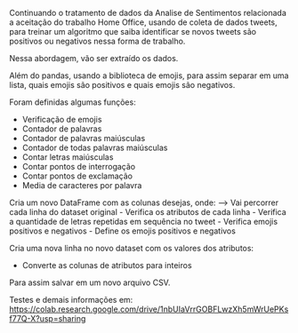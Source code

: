 Continuando o tratamento de dados da Analise de Sentimentos relacionada a aceitação do trabalho Home Office, usando de coleta de dados tweets, para treinar um algoritmo que saiba identificar se novos tweets são positivos ou negativos nessa forma de trabalho.

Nessa abordagem, vão ser extraído os dados.

Além do pandas, usando a biblioteca de emojis, para assim separar em uma lista, quais emojis são positivos e quais emojis são negativos.

Foram definidas algumas funções:
- Verificação de emojis
- Contador de palavras
- Contador de palavras maiúsculas
- Contador de todas palavras maiúsculas
- Contar letras maiúsculas
- Contar pontos de interrogação
- Contar pontos de exclamação
- Media de caracteres por palavra

Cria um novo DataFrame com as colunas desejas, onde:
--> Vai percorrer cada linha do dataset original
    - Verifica os atributos de cada linha
    - Verifica a quantidade de letras repetidas em sequência no tweet
    - Verifica emojis positivos e negativos
    - Define os emojis positivos e negativos

Cria uma nova linha no novo dataset com os valores dos atributos:
- Converte as colunas de atributos para inteiros

Para assim salvar em um novo arquivo CSV.

Testes e demais informações em: https://colab.research.google.com/drive/1nbUIaVrrGOBFLwzXh5mWrUePKsf77Q-X?usp=sharing
